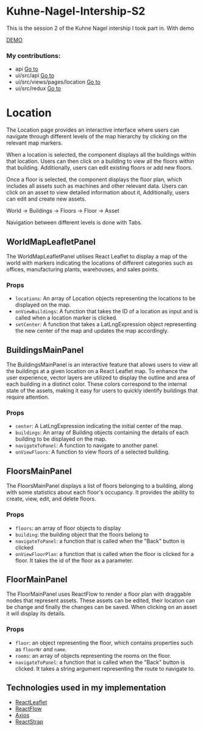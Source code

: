 # Kuhne-Nagel-Intership-S2

This is the session 2 of the Kuhne Nagel intership I took part in. With demo

[DEMO](https://silverpedak.github.io/kn-s2/)

### My contributions:

- api [Go to](https://github.com/silverpedak/Kuhne-Nagel-Intership-S2/tree/main/api)
- ui/src/api [Go to](https://github.com/silverpedak/Kuhne-Nagel-Intership-S2/tree/main/ui/src/api)
- ui/src/views/pages/location [Go to](https://github.com/silverpedak/Kuhne-Nagel-Intership-S2/tree/main/ui/src/views/pages/location)
- ui/src/redux [Go to](https://github.com/silverpedak/Kuhne-Nagel-Intership-S2/tree/main/ui/src/redux)

# Location

The Location page provides an interactive interface where users can navigate through different levels of the map hierarchy by clicking on the relevant map markers.

When a location is selected, the component displays all the buildings within that location. Users can then click on a building to view all the floors within that building. Additionally, users can edit existing floors or add new floors.

Once a floor is selected, the component displays the floor plan, which includes all assets such as machines and other relevant data. Users can click on an asset to view detailed information about it, Additionally, users can edit and create new assets.

World -> Buildings -> Floors -> Floor -> Asset

Navigation between different levels is done with Tabs.

## WorldMapLeafletPanel

The WorldMapLeafletPanel utilises React Leaflet to display a map of the world with markers indicating the locations of different categories such as offices, manufacturing plants, warehouses, and sales points.

### Props

- `locations`: An array of Location objects representing the locations to be displayed on the map.
- `onViewBuildings`: A function that takes the ID of a location as input and is called when a location marker is clicked.
- `setCenter`: A function that takes a LatLngExpression object representing the new center of the map and updates the map accordingly.

## BuildingsMainPanel

The BuildingsMainPanel is an interactive feature that allows users to view all the buildings at a given location on a React Leaflet map. To enhance the user experience, vector layers are utilized to display the outline and area of each building in a distinct color. These colors correspond to the internal state of the assets, making it easy for users to quickly identify buildings that require attention.

### Props

- `center`: A LatLngExpression indicating the initial center of the map.
- `buildings`: An array of Building objects containing the details of each building to be displayed on the map.
- `navigateToPanel`: A function to navigate to another panel.
- `onViewFloors`: A function to view floors of a selected building.

## FloorsMainPanel

The FloorsMainPanel displays a list of floors belonging to a building, along with some statistics about each floor's occupancy. It provides the ability to create, view, edit, and delete floors.

### Props

- `floors`: an array of floor objects to display
- `building`: the building object that the floors belong to
- `navigateToPanel`: a function that is called when the "Back" button is clicked
- `onViewFloorPlan`: a function that is called when the floor is clicked for a floor. It takes the id of the floor as a parameter.

## FloorMainPanel

The FloorMainPanel uses ReactFlow to render a floor plan with draggable nodes that represent assets. These assets can be edited, their location can be change and finally the changes can be saved. When clicking on an asset it will display its details.

### Props

- `floor`: an object representing the floor, which contains properties such as `floorNr` and `name`.
- `rooms`: an array of objects representing the rooms on the floor.
- `navigateToPanel`: a function that is called when the "Back" button is clicked. It takes a string argument representing the route to navigate to.

## Technologies used in my implementation

- [ReactLeaflet](https://react-leaflet.js.org/)
- [ReactFlow](https://reactflow.dev/)
- [Axios](https://axios-http.com/)
- [ReactStrap](https://reactstrap.github.io)
